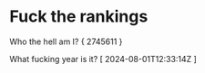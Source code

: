 # Fuck the rankings

Who the hell am I?
{ 2745611 }

What fucking year is it?
[ 2024-08-01T12:33:14Z ]
